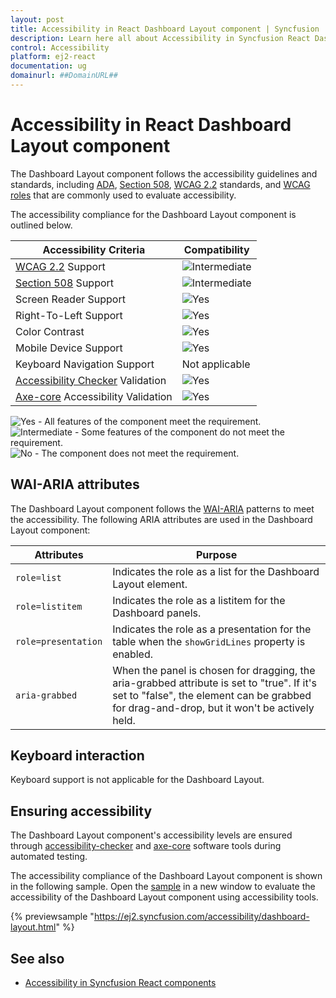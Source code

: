 ```yaml
---
layout: post
title: Accessibility in React Dashboard Layout component | Syncfusion
description: Learn here all about Accessibility in Syncfusion React Dashboard Layout component of Syncfusion Essential JS 2 and more.
control: Accessibility 
platform: ej2-react
documentation: ug
domainurl: ##DomainURL##
---
```


# Accessibility in React Dashboard Layout component

The Dashboard Layout component follows the accessibility guidelines and standards, including [ADA](https://www.ada.gov/), [Section 508](https://www.section508.gov/), [WCAG 2.2](https://www.w3.org/TR/WCAG22/) standards, and [WCAG roles](https://www.w3.org/TR/wai-aria/#roles) that are commonly used to evaluate accessibility.

The accessibility compliance for the Dashboard Layout component is outlined below.

| Accessibility Criteria | Compatibility |
| -- | -- |
| [WCAG 2.2](https://www.w3.org/TR/WCAG22/) Support | <img src="https://cdn.syncfusion.com/content/images/documentation/partial.png" alt="Intermediate"> |
| [Section 508](https://www.section508.gov/) Support | <img src="https://cdn.syncfusion.com/content/images/documentation/partial.png" alt="Intermediate"> |
| Screen Reader Support | <img src="https://cdn.syncfusion.com/content/images/documentation/full.png" alt="Yes"> |
| Right-To-Left Support | <img src="https://cdn.syncfusion.com/content/images/documentation/full.png" alt="Yes"> |
| Color Contrast | <img src="https://cdn.syncfusion.com/content/images/documentation/full.png" alt="Yes"> |
| Mobile Device Support | <img src="https://cdn.syncfusion.com/content/images/documentation/full.png" alt="Yes"> |
| Keyboard Navigation Support | Not applicable |
| [Accessibility Checker](https://www.npmjs.com/package/accessibility-checker) Validation | <img src="https://cdn.syncfusion.com/content/images/documentation/full.png" alt="Yes"> |
| [Axe-core](https://www.npmjs.com/package/axe-core) Accessibility Validation | <img src="https://cdn.syncfusion.com/content/images/documentation/full.png" alt="Yes"> |

<style>
    .post .post-content img {
        display: inline-block;
        margin: 0.5em 0;
    }
</style>
<div><img src="https://cdn.syncfusion.com/content/images/documentation/full.png" alt="Yes"> - All features of the component meet the requirement.</div>

<div><img src="https://cdn.syncfusion.com/content/images/documentation/partial.png" alt="Intermediate"> - Some features of the component do not meet the requirement.</div>

<div><img src="https://cdn.syncfusion.com/content/images/documentation/not-supported.png" alt="No"> - The component does not meet the requirement.</div>

## WAI-ARIA attributes

The Dashboard Layout component follows the [WAI-ARIA](https://www.w3.org/WAI/ARIA/apg/) patterns to meet the accessibility. The following ARIA attributes are used in the Dashboard Layout component:

| **Attributes** | **Purpose** |
| --- | --- |
| `role=list` | Indicates the role as a list for the Dashboard Layout element. |
| `role=listitem` | Indicates the role as a listitem for the Dashboard panels. |
| `role=presentation` | Indicates the role as a presentation for the table when the `showGridLines` property is enabled. |
| `aria-grabbed` | When the panel is chosen for dragging, the aria-grabbed attribute is set to "true". If it's set to "false", the element can be grabbed for drag-and-drop, but it won't be actively held. |

## Keyboard interaction

Keyboard support is not applicable for the Dashboard Layout.

## Ensuring accessibility

The Dashboard Layout component's accessibility levels are ensured through [accessibility-checker](https://www.npmjs.com/package/accessibility-checker) and [axe-core](https://www.npmjs.com/package/axe-core) software tools during automated testing.

The accessibility compliance of the Dashboard Layout component is shown in the following sample. Open the [sample](https://ej2.syncfusion.com/accessibility/dashboard-layout.html) in a new window to evaluate the accessibility of the Dashboard Layout component using accessibility tools.

{% previewsample "https://ej2.syncfusion.com/accessibility/dashboard-layout.html" %}

## See also     

* [Accessibility in Syncfusion React components](../common/accessibility)
